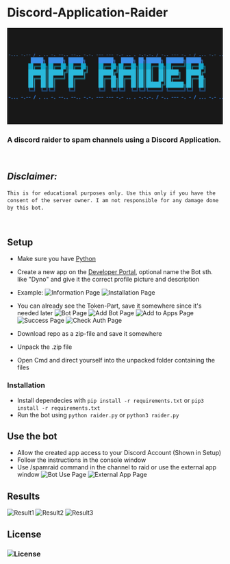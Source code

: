 # Discord-Application-Raider
![Logo](readmefiles/Logo.png)
### A discord raider to spam channels using a Discord Application.

<br>

## *Disclaimer:*
```This is for educational purposes only. Use this only if you have the consent of the server owner. I am not responsible for any damage done by this bot.```

<br>

## Setup
- Make sure you have [Python](https://www.python.org/)
- Create a new app on the [Developer Portal](https://discord.com/developers/applications), optional name the Bot sth. like "Dyno" and give it the correct profile picture and description
- Example:
![Information Page](readmefiles/InformationPage.png)
![Installation Page](readmefiles/InstallationPage.png)
- You can already see the Token-Part, save it somewhere since it's needed later
![Bot Page](readmefiles/BotPage.png)
![Add Bot Page](readmefiles/AddBot.png)
![Add to Apps Page](readmefiles/AddToOwnApps.png)
![Success Page](readmefiles/AddSuccess.png)
![Check Auth Page](readmefiles/CheckAuth.png)

- Download repo as a zip-file and save it somewhere
- Unpack the .zip file
- Open Cmd and direct yourself into the unpacked folder containing the files

### Installation
- Install dependecies with `pip install -r requirements.txt` or `pip3 install -r requirements.txt`
- Run the bot using `python raider.py` or `python3 raider.py`

## Use the bot
- Allow the created app access to your Discord Account (Shown in Setup)
- Follow the instructions in the console window
- Use /spamraid command in the channel to raid or use the external app window
![Bot Use Page](readmefiles/BotUse.png)
![External App Page](readmefiles/ExternalApp.png)

## Results
![Result1](readmefiles/Result1.png)
![Result2](readmefiles/Result2.png)
![Result3](readmefiles/Result3.png)

## License
### ![License](LICENSE) 
